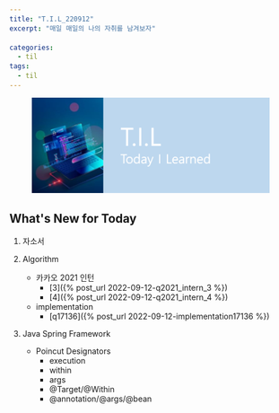 ```yaml
---
title: "T.I.L_220912"
excerpt: "매일 매일의 나의 자취를 남겨보자"

categories:
  - til
tags:
  - til
---
```

<figure>
    <img src="/assets/images/til_image.png">
</figure>

## What's New for Today   
1. 자소서

2. Algorithm
    - 카카오 2021 인턴
        - [3]({% post_url 2022-09-12-q2021_intern_3 %})
        - [4]({% post_url 2022-09-12-q2021_intern_4 %})
    - implementation
        - [q17136]({% post_url 2022-09-12-implementation17136 %})
2. Java Spring Framework
    - Poincut Designators
      - execution
      - within
      - args
      - @Target/@Within
      - @annotation/@args/@bean



  




